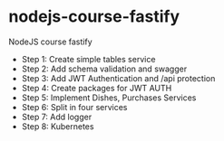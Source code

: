 # nodejs-course-fastify
NodeJS course fastify

- Step 1: Create simple tables service
- Step 2: Add schema validation and swagger
- Step 3: Add JWT Authentication and /api protection
- Step 4: Create packages for JWT AUTH
- Step 5: Implement Dishes, Purchases Services
- Step 6: Split in four services
- Step 7: Add logger
- Step 8: Kubernetes
